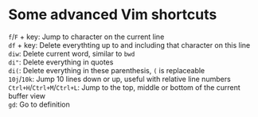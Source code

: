 # Some advanced Vim shortcuts

`f`/`F` + key: Jump to character on the current line  
`df` + key: Delete everythting up to and including that character on this line   
`diw`: Delete current word, similar to `bwd`  
`di"`: Delete everything in quotes  
`di(`: Delete everything in these parenthesis, `(` is replaceable  
`10j`/`10k`: Jump 10 lines down or up, useful with relative line numbers  
`Ctrl+H`/`Ctrl+M`/`Ctrl+L`: Jump to the top, middle or bottom of the current buffer view  
`gd`: Go to definition
